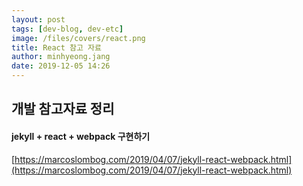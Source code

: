 ```yaml
---
layout: post
tags: [dev-blog, dev-etc]
image: /files/covers/react.png
title: React 참고 자료
author: minhyeong.jang
date: 2019-12-05 14:26
---
```


## 개발 참고자료 정리

#### jekyll + react + webpack 구현하기
[https://marcoslombog.com/2019/04/07/jekyll-react-webpack.html](https://marcoslombog.com/2019/04/07/jekyll-react-webpack.html)